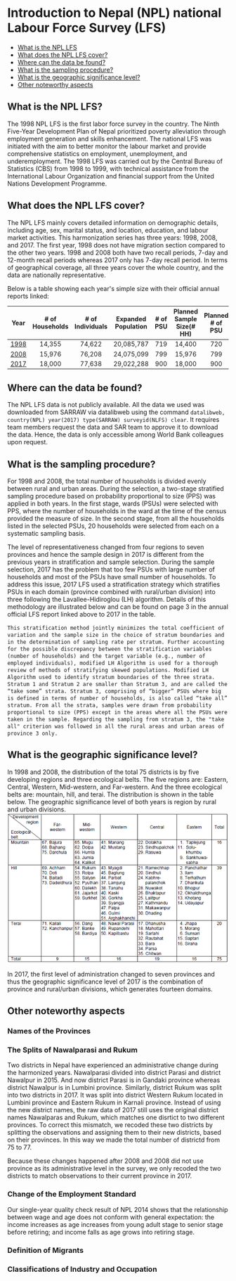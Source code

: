 
# Introduction to Nepal (NPL) national Labour Force Survey (LFS)

- [What is the NPL LFS](#what-is-the-npl-lfs)
- [What does the NPL LFS cover?](#what-does-the-npl-lfs-cover)
- [Where can the data be found?](#where-can-the-data-be-found)
- [What is the sampling procedure?](#what-is-the-sampling-procedure)
- [What is the geographic significance level?](#what-is-the-geographic-significance-level)
- [Other noteworthy aspects](#other-noteworthy-aspects)

## What is the NPL LFS?

The 1998 NPL LFS is the first labor force survey in the country. The Ninth Five-Year Development Plan of Nepal prioritized poverty alleviation through employment generation and skills enhancement. The national LFS was initiated with the aim to better monitor the labour market and provide comprehensive statistics on employment, unemployment, and underemployment. The 1998 LFS was carried out by the Central Bureau of Statistics (CBS) from 1998 to 1999, with technical assistance from the International Labour Organization and financial support from the United Nations Development Programme. 

## What does the NPL LFS cover?

The NPL LFS mainly covers detailed information on demographic details, including age, sex, marital status, and location, education, and labour market activities. This harmonization series has three years: 1998, 2008, and 2017. The first year, 1998 does not have migration section compared to the other two years. 1998 and 2008 both have two recall periods, 7-day and 12-month recall periods whereas 2017 only has 7-day recall period. In terms of geographical coverage, all three years cover the whole country, and the data are nationally representative. 

Below is a table showing each year's simple size with their official annual reports linked:

| **Year**	| **# of Households**	| **# of Individuals**	| **Expanded Population**	| **# of PSU**	| **Planned Sample Size(# HH)**	| **Planned # of PSU**	|
| :------:	| :-------:		| :-------:	 	| :-------:	 	| :-------:	| :-------:	| :-------:	|
| [1998](utilities/NPL_LFS_1998_report.pdf)  | 14,355 | 74,622  |  20,085,787  |  719  | 14,400 | 720 |
| [2008](utilities/NPL_LFS_2008_report.pdf)  | 15,976 | 76,208  |  24,075,099  |  799  | 15,976 | 799 |
| [2017](utilities/NPL_LFS_2017_report.pdf)  | 18,000 | 77,638  |  29,022,288  |  900  | 18,000 | 900 |

## Where can the data be found?

The NPL LFS data is not publicly available. All the data we used was downloaded from SARRAW via datalibweb using the command `datalibweb, country(NPL) year(2017) type(SARRAW) surveyid(NLFS) clear`. It requires team members request the data and SAR team to approve it to download the data. Hence, the data is only accessible among World Bank colleagues upon request.

## What is the sampling procedure?

For 1998 and 2008, the total number of households is divided evenly between rural and urban areas. During the selection, a two-stage stratified sampling procedure based on probability proportional to size (PPS) was applied in both years. In the first stage, wards (PSUs) were selected with PPS, where the number of households in the ward at the time of the census provided the measure of size. In the second stage, from all the households listed in the selected PSUs, 20 households were selected from each on a systematic sampling basis. 

The level of representativeness changed from four regions to seven provinces and hence the sample design in 2017 is different from the previous years in stratification and sample selection. During the sample selection, 2017 has the problem that too few PSUs with large number of households and most of the PSUs have small number of households. To address this issue, 2017 LFS used a stratification strategy which stratifies PSUs in each domain (province combined with rural/urban division) into three following the Lavallee-Hidiroglou (LH) algorithm. Details of this methodology are illustrated below and can be found on page 3 in the annual official LFS report linked above to 2017 in the table. 

```
This stratification method jointly minimizes the total coefficient of variation and the sample size in the choice of stratum boundaries and in the determination of sampling rate per stratum. Further accounting for the possible discrepancy between the stratification variables (number of households) and the target variable (e.g., number of employed individuals), modified LH Algorithm is used for a thorough review of methods of stratifying skewed populations. Modified LH Algorithm used to identify stratum boundaries of the three strata. Stratum 1 and Stratum 2 are smaller than Stratum 3, and are called the “take some” strata. Stratum 3, comprising of “bigger” PSUs where big is defined in terms of number of households, is also called “take all” stratum. From all the strata, samples were drawn from probability proportional to size (PPS) except in the areas where all the PSUs were taken in the sample. Regarding the sampling from stratum 3, the "take all" criterion was followed in all the rural areas and urban areas of province 3 only.
```

## What is the geographic significance level?

In 1998 and 2008, the distribution of the total 75 districts is by five developing regions and three ecological belts. The five regions are: Eastern, Central, Western, Mid-western, and Far-western. And the three ecological belts are: mountain, hill, and terai. The distribution is shown in the table below. The geographic significance level of both years is region by rural and urban divisions. 
![districts_1998_2008](utilities/districts_distribution.png)

In 2017, the first level of administration changed to seven provinces and thus the geographic significance level of 2017 is the combination of province and rural/urban divisions, which generates fourteen domains.

## Other noteworthy aspects  

### Names of the Provinces 

### The Splits of Nawalparasi and Rukum 

Two districts in Nepal have experienced an administrative change during the harmonized years. Nawalparasi divided into district Parasi and district Nawalpur in 2015. And now district Parasi is in Gandaki province whereas district Nawalpur is in Lumbini province. Similarly, district Rukum was split into two districts in 2017. It was split into district Western Rukum located in Lumbini province and Eastern Rukum in Karnali province. Instead of using the new district names, the raw data of 2017 still uses the original district names Nawalparas and Rukum, which matches one disrtict to two different provinces. To correct this mismatch, we recoded these two districts by splitting the observations and assigning them to their new districts, based on their provinces. In this way we made the total number of districtd from 75 to 77. 
 
Because these changes happened after 2008 and 2008 did not use province as its administrative level in the survey, we only recoded the two districts to match observations to their current province in 2017.      

### Change of the Employment Standard

Our single-year quality check result of NPL 2014 shows that the relationship between wage and age does not conform with general expectation: the income increases as age increases from young adult stage to senior stage before retiring; and income falls as age grows into retiring stage. 


### Definition of Migrants


### Classifications of Industry and Occupation

